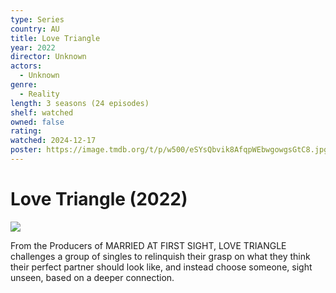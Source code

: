 ```yaml
---
type: Series
country: AU
title: Love Triangle
year: 2022
director: Unknown
actors:
  - Unknown
genre:
  - Reality
length: 3 seasons (24 episodes)
shelf: watched
owned: false
rating:
watched: 2024-12-17
poster: https://image.tmdb.org/t/p/w500/eSYsQbvik8AfqpWEbwgowgsGtC8.jpg
---
```


# Love Triangle (2022)

![](https://image.tmdb.org/t/p/w500/eSYsQbvik8AfqpWEbwgowgsGtC8.jpg)

From the Producers of MARRIED AT FIRST SIGHT, LOVE TRIANGLE challenges a group of singles to relinquish their grasp on what they think their perfect partner should look like, and instead choose someone, sight unseen, based on a deeper connection.